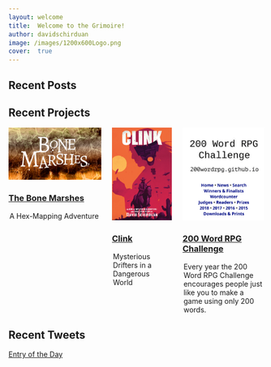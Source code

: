 ```yaml
---
layout: welcome
title:  Welcome to the Grimoire!
author: davidschirduan
image: /images/1200x600Logo.png
cover:  true
---
```

<!--author-->

## Recent Posts
<!--posts-->

## Recent Projects
<div class="columns">
  <div class="column column-1-2">
    <article class="project-card">
      <a href="/bone-marshes" class="no-hover no-print-link flip-project" tabindex="-1">
        <div class="project-card-img img sixteen-nine">
          <img src="/images/posts/bonemarshes_KS.jpg" alt="Bone Marshes" sizes="(min-width: 90em) 22.5rem, (min-width: 54em) 19.5rem, (min-width: 42em) 17.5rem, 100vw">
        </div>
      </a>
      <h3 class="project-card-title">
        <a href="/bone-marshes" class="flip-title">The Bone Marshes</a>
      </h3>
      <legend class="project-card-text fine faded">A Hex-Mapping Adventure</legend>
    </article>
  </div>
  <div class="column column-1-2">
    <article class="project-card">
      <a href="/clink" class="no-hover no-print-link flip-project" tabindex="-1">
        <div class="project-card-img img sixteen-nine">
          <img src="/images/posts/ClinkCover.png" alt="Clink" sizes="(min-width: 90em) 22.5rem, (min-width: 54em) 19.5rem, (min-width: 42em) 17.5rem, 100vw">
        </div>
      </a>
      <h3 class="project-card-title">
        <a href="/clink" class="flip-title">Clink</a>
      </h3>
      <legend class="project-card-text fine faded">Mysterious Drifters in a Dangerous World</legend>
    </article>
  </div>
  <div class="column column-2-2">
    <article class="project-card">
      <a href="https://200wordrpg.github.io/" class="no-hover no-print-link flip-project" tabindex="-1">
        <div class="project-card-img img sixteen-nine">
          <img src="/images/posts/200site.png" alt="200 Word RPG Challenge" sizes="(min-width: 90em) 22.5rem, (min-width: 54em) 19.5rem, (min-width: 42em) 17.5rem, 100vw">
        </div>
      </a>
      <h3 class="project-card-title">
        <a href="https://200wordrpg.github.io/" class="flip-title">200 Word RPG Challenge</a>
      </h3>
      <legend class="project-card-text fine faded">Every year the 200 Word RPG Challenge encourages people just like you to make a game using only 200 words.</legend>
    </article>
  </div>
</div>

## Recent Tweets

<a class="twitter-timeline" data-show-replies="false" data-tweet-limit="5" data-chrome="noheader nofooter noscrollbar" data-dnt="true"
	  href="https://twitter.com/davidschirduan">Entry of the Day</a>

<script async src="//platform.twitter.com/widgets.js" charset="utf-8"></script>